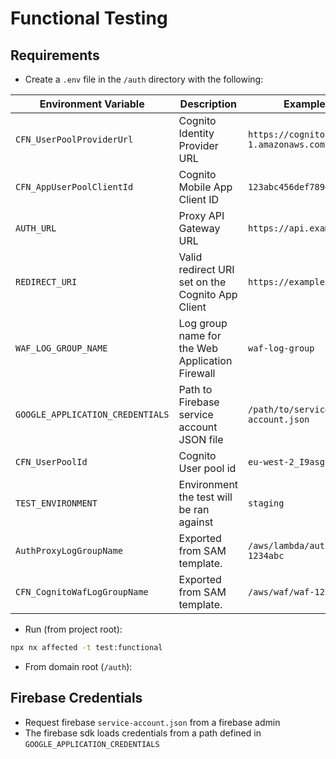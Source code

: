# Functional Testing

## Requirements

- Create a `.env` file in the `/auth` directory with the following:

| Environment Variable             | Description                                      | Example Value                                 |
| -------------------------------- | ------------------------------------------------ | --------------------------------------------- |
| `CFN_UserPoolProviderUrl`        | Cognito Identity Provider URL                    | `https://cognito-idp.us-east-1.amazonaws.com` |
| `CFN_AppUserPoolClientId`        | Cognito Mobile App Client ID                     | `123abc456def789ghi`                          |
| `AUTH_URL`                       | Proxy API Gateway URL                            | `https://api.example.com/auth`                |
| `REDIRECT_URI`                   | Valid redirect URI set on the Cognito App Client | `https://example.com/callback`                |
| `WAF_LOG_GROUP_NAME`             | Log group name for the Web Application Firewall  | `waf-log-group`                               |
| `GOOGLE_APPLICATION_CREDENTIALS` | Path to Firebase service account JSON file       | `/path/to/service-account.json`               |
| `CFN_UserPoolId`                 | Cognito User pool id                             | `eu-west-2_I9asgj`                            |
| `TEST_ENVIRONMENT`               | Environment the test will be ran against         | `staging`                                     |
| `AuthProxyLogGroupName`          | Exported from SAM template.                      | `/aws/lambda/auth-proxy-1234abc`              |
| `CFN_CognitoWafLogGroupName`     | Exported from SAM template.                      | `/aws/waf/waf-1234abc`                        |

- Run (from project root):

```bash
npx nx affected -t test:functional
```

- From domain root (`/auth`):

## Firebase Credentials

- Request firebase `service-account.json` from a firebase admin
- The firebase sdk loads credentials from a path defined in `GOOGLE_APPLICATION_CREDENTIALS`
